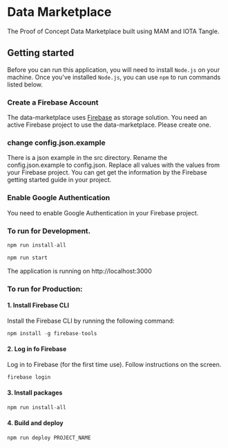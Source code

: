 # Data Marketplace

The Proof of Concept Data Marketplace built using MAM and IOTA Tangle.

## Getting started

Before you can run this application, you will need to install `Node.js` on your machine. Once you've installed `Node.js`, you can use `npm` to run commands listed below.

### Create a Firebase Account

The data-marketplace uses [Firebase](https://firebase.google.com/) as storage solution. 
You need an active Firebase project to use the data-marketplace. Please create one.

### change config.json.example

There is a json example in the src directory. Rename the config.json.example to config.json. 
Replace all values with the values from your Firebase project.
You can get get the information by the Firebase getting started guide in your project.

### Enable Google Authentication

You need to enable Google Authentication in your Firebase project.

### To run for Development.

```javascript
npm run install-all

npm run start
```

The application is running on http://localhost:3000


### To run for Production:

#### 1. Install Firebase CLI

Install the Firebase CLI by running the following command:

```javascript
npm install -g firebase-tools
```

#### 2. Log in fo Firebase

Log in to Firebase (for the first time use). Follow instructions on the screen.

```javascript
firebase login
```

#### 3. Install packages

```javascript
npm run install-all
```

#### 4. Build and deploy

```javascript
npm run deploy PROJECT_NAME
```
